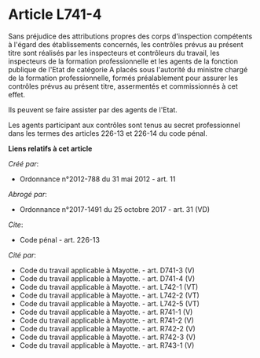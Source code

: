 # Article L741-4

Sans préjudice des attributions propres des corps d'inspection compétents à l'égard des établissements concernés, les
contrôles prévus au présent titre sont réalisés par les inspecteurs et contrôleurs du travail, les inspecteurs de la
formation professionnelle et les agents de la fonction publique de l'Etat de catégorie A placés sous l'autorité du ministre
chargé de la formation professionnelle, formés préalablement pour assurer les contrôles prévus au présent titre, assermentés
et commissionnés à cet effet.

Ils peuvent se faire assister par des agents de l'Etat.

Les agents participant aux contrôles sont tenus au secret professionnel dans les termes des articles 226-13 et 226-14 du code
pénal.

**Liens relatifs à cet article**

_Créé par_:

  - Ordonnance n°2012-788 du 31 mai 2012 - art. 11

_Abrogé par_:

  - Ordonnance n°2017-1491 du 25 octobre 2017 - art. 31 (VD)

_Cite_:

  - Code pénal - art. 226-13

_Cité par_:

  - Code du travail applicable à Mayotte. - art. D741-3 (V)
  - Code du travail applicable à Mayotte. - art. D741-4 (V)
  - Code du travail applicable à Mayotte. - art. L742-1 (VT)
  - Code du travail applicable à Mayotte. - art. L742-2 (VT)
  - Code du travail applicable à Mayotte. - art. L742-5 (VT)
  - Code du travail applicable à Mayotte. - art. R741-1 (V)
  - Code du travail applicable à Mayotte. - art. R741-2 (V)
  - Code du travail applicable à Mayotte. - art. R742-2 (V)
  - Code du travail applicable à Mayotte. - art. R742-3 (V)
  - Code du travail applicable à Mayotte. - art. R743-1 (V)
